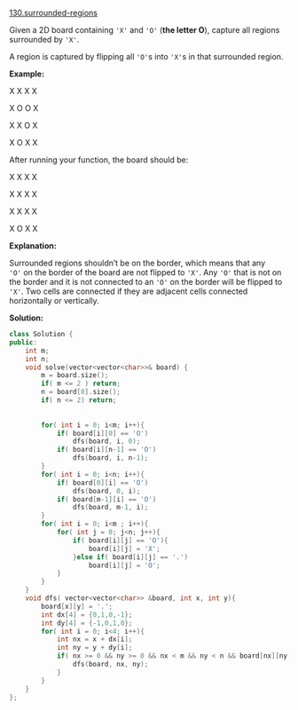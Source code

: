 [130.surrounded-regions](https://leetcode.com/problems/surrounded-regions/)  

Given a 2D board containing `'X'` and `'O'` (**the letter O**), capture all regions surrounded by `'X'`.

A region is captured by flipping all `'O'`s into `'X'`s in that surrounded region.

**Example:**

  
X X X X
  
X O O X
  
X X O X
  
X O X X
  

After running your function, the board should be:

  
X X X X
  
X X X X
  
X X X X
  
X O X X
  

**Explanation:**

Surrounded regions shouldn’t be on the border, which means that any `'O'` on the border of the board are not flipped to `'X'`. Any `'O'` that is not on the border and it is not connected to an `'O'` on the border will be flipped to `'X'`. Two cells are connected if they are adjacent cells connected horizontally or vertically.  



**Solution:**  

```cpp
class Solution {
public:
    int m;
    int n;
    void solve(vector<vector<char>>& board) {
        m = board.size();
        if( m <= 2 ) return;
        n = board[0].size();
        if( n <= 2) return;
        
        
        for( int i = 0; i<m; i++){
            if( board[i][0] == 'O')
                dfs(board, i, 0);
            if( board[i][n-1] == 'O')
                dfs(board, i, n-1);
        }
        for( int i = 0; i<n; i++){
            if( board[0][i] == 'O')
                dfs(board, 0, i);
            if( board[m-1][i] == 'O')
                dfs(board, m-1, i);
        }
        for( int i = 0; i<m ; i++){
            for( int j = 0; j<n; j++){
                if( board[i][j] == 'O'){
                    board[i][j] = 'X';
                }else if( board[i][j] == '.')
                    board[i][j] = 'O';
            }
        }
    }
    void dfs( vector<vector<char>> &board, int x, int y){
        board[x][y] = '.';
        int dx[4] = {0,1,0,-1};
        int dy[4] = {-1,0,1,0};
        for( int i = 0; i<4; i++){
            int nx = x + dx[i];
            int ny = y + dy[i];
            if( nx >= 0 && ny >= 0 && nx < m && ny < n && board[nx][ny] == 'O'){
                dfs(board, nx, ny);
            }
        }
    }
};


```
      